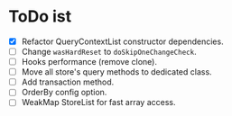# ToDo ist

- [x] Refactor QueryContextList constructor dependencies.
- [ ] Change `wasHardReset` to `doSkipOneChangeCheck`.
- [ ] Hooks performance (remove clone).
- [ ] Move all store's query methods to dedicated class.
- [ ] Add transaction method.
- [ ] OrderBy config option.
- [ ] WeakMap StoreList for fast array access.
